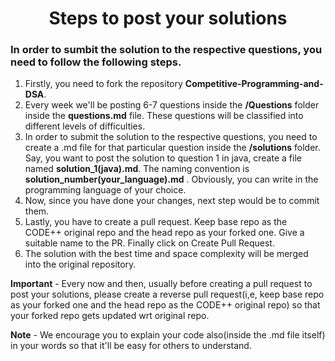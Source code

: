 <h1 align="center">Steps to post your solutions</h1>

### In order to sumbit the solution to the respective questions, you need to follow the following steps.

1. Firstly, you need to fork the repository **Competitive-Programming-and-DSA**.
2. Every week we'll be posting 6-7 questions inside the **/Questions** folder inside the **questions.md** file.
   These questions will be classified into different levels of difficulties.
3. In order to submit the solution to the respective questions, you need to create a .md file for that particular question inside the **/solutions** folder. Say, you want to post the solution to question 1 in java, create a file named **solution_1(java).md**. The naming convention is **solution_number(your_language).md** . Obviously, you can write in the programming language of your choice.
4. Now, since you have done your changes, next step would be to commit them.
4. Lastly, you have to create a pull request. Keep base repo as the CODE++ original repo and the head repo as your forked one. Give a suitable name to the PR. Finally click on Create Pull Request.
5. The solution with the best time and space complexity will be merged into the original repository.


**Important** - Every now and then, usually before creating a pull request to post your solutions, please create a reverse pull request(i,e, keep base repo as your forked one and the head repo as the CODE++ original repo) so that your forked repo gets updated wrt original repo.

**Note** - We encourage you to explain your code also(inside the .md file itself) in your words so that it'll be easy for others to understand.

